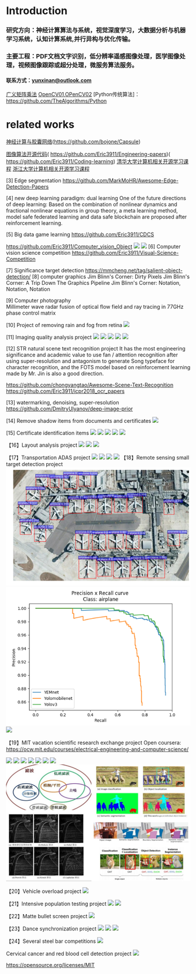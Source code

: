 # Introduction

### 研究方向：神经计算算法与系统，视觉深度学习，大数据分析与机器学习系统，认知计算系统,并行异构与优化传输。
### 主要工程：PDF文档文字识别，低分辨率遥感图像处理，医学图像处理，视频图像跟踪或超分处理，微服务算法服务。
#### 联系方式：yunxinan@outlook.com

[广义矩阵乘法](https://petewarden.com/2015/04/20/why-gemm-is-at-the-heart-of-deep-learning/)
[OpenCV01](https://docs.opencv.org/3.4.5/d9/df8/tutorial_root.html),[OPenCV02](http://www.opencv.org.cn/opencvdoc/2.3.2/html/doc/tutorials/tutorials.html ) 
[Python传统算法]：https://github.com/TheAlgorithms/Python

# related works
[神经计算与胶囊网络](https://github.com/naturomics/CapsNet-Tensorflow)(https://github.com/bojone/Capsule)

[图像算法开源代码](https://github.com/Eric3911/Code-with-Life)( https://github.com/Eric3911/Engineering-papers)( https://github.com/Eric3911/Coding-learning)
[清华大学计算机相关开源学习课程](https://rekcarc-tsc-uht.readthedocs.io/en/latest/)
[浙江大学计算机相关开源学习课程](https://qsctech.github.io/zju-icicles/)

[3] Edge segmentation
 https://github.com/MarkMoHR/Awesome-Edge-Detection-Papers

[4] new deep learning paradigm: dual learning
 One of the future directions of deep learning: Based on the combination of nonlinear dynamics and fractional nonlinear equations in group theory, a meta learning method, model safe federated learning and data safe blockchain are proposed after reinforcement learning.

[5] Big data game learning
 https://github.com/Eric3911/CDCS
 
 https://github.com/Eric3911/Computer_vision_Object
 ![](https://github.com/Eric3911/Experiment/blob/main/00021.jpg)
 ![](https://github.com/Eric3911/image/blob/master/%E6%9C%8D%E5%8A%A1%E6%9E%B6%E6%9E%84.jpg)
[6] Computer vision science competition
https://github.com/Eric3911/Visual-Science-Competition

[7] Significance target detection
https://mmcheng.net/tag/salient-object-detection/
[8] computer graphics
          Jim Blinn's Corner: Dirty Pixels
          Jim Blinn's Corner: A Trip Down The Graphics Pipeline
          Jim Blinn's Corner: Notation, Notation, Notation

[9] Computer photography    
   Millimeter wave radar fusion of optical flow field and ray tracing in 77GHz phase control matrix
          
[10] Project of removing rain and fog from retina
![](https://github.com/Eric3911/image/blob/master/%E8%A7%86%E7%BD%91%E8%86%9C%E5%8E%BB%E9%9B%BE%E7%BB%93%E6%9E%9C.png)

[11] Imaging quality analysis project
![](https://github.com/Eric3911/image/blob/master/00007.jpg)
![](https://github.com/Eric3911/image/blob/master/123456.png)
![](https://github.com/Eric3911/Stage/blob/master/%E5%9F%BA%E4%BA%8ESCB%E7%AE%97%E6%B3%95%E7%9A%84%E5%A2%9E%E5%BC%BA.png)
![](https://github.com/Eric3911/image/blob/master/%E5%9F%BA%E4%BA%8ESCB%E7%AE%97%E6%B3%95%E7%9A%84%E5%A2%9E%E5%BC%BA.png)
![](https://github.com/Eric3911/image/blob/master/%E6%A8%A1%E5%9E%8B%E8%AF%84%E4%BB%B7%E5%8F%82%E8%80%83Evaluation.png)

[12] STR natural scene text recognition project
  It has the most engineering significance and academic value to use fan / attention recognition after using super-resolution and antagonism to generate Song typeface for character recognition, and the FOTS model based on reinforcement learning made by Mr. Jin is also a good direction.
  
https://github.com/chongyangtao/Awesome-Scene-Text-Recognition
https://github.com/Eric3911/icpr2018_ocr_papers

[13] watermarking, denoising, super-resolution
https://github.com/DmitryUlyanov/deep-image-prior

[14] Remove shadow items from documents and certificates
![](https://github.com/Eric3911/image/blob/master/00006.jpg)

[15] Certificate identification items
![](https://github.com/Eric3911/image/blob/master/00008.jpg)
![](https://github.com/Eric3911/image/blob/master/00002.png)
![](https://github.com/Eric3911/image/blob/master/QQ%E6%88%AA%E5%9B%BE20190425135959.jpg)
![](https://github.com/Eric3911/image/blob/master/0002.png)
![](https://github.com/Eric3911/image/blob/master/00005.jpg)

【16】Layout analysis project
![](https://github.com/Eric3911/image/blob/master/00003.jpg)
![](https://github.com/Eric3911/image/blob/master/00014.jpg)
![](https://github.com/Eric3911/image/blob/master/Text_20181101153336.png)

【17】Transportation ADAS project
 ![](https://github.com/Eric3911/image/blob/master/00011.jpg)
![](https://github.com/Eric3911/image/blob/master/00012.jpg)
![](https://github.com/Eric3911/Stage/blob/master/005%20_AIOT_ASIC_RSIC_and_MIPS/Dingtalk_20201126172730.jpg)
![](https://github.com/Eric3911/Stage/blob/master/005%20_AIOT_ASIC_RSIC_and_MIPS/Dingtalk_20201126172749.jpg)
【18】Remote sensing small target detection project
![](https://github.com/Eric3911/RFBNet_master/blob/master/000044test.jpg)
![](https://github.com/Eric3911/yolov3-keras-master/blob/master/beihang_airplane_PR.png)
![](https://github.com/Eric3911/image/blob/master/QQ%E6%88%AA%E5%9B%BE20190425164616.jpg)

【19】MIT vacation scientific research exchange project
Open coursera: https://ocw.mit.edu/courses/electrical-engineering-and-computer-science/

![](https://github.com/Eric3911/image/blob/master/MIT.jpg)
![](https://github.com/Eric3911/Stage/blob/master/1.jpg)
![](https://github.com/Eric3911/Stage/blob/master/2.jpg)
![](https://github.com/Eric3911/Stage/blob/master/3.jpg)
![](https://github.com/Eric3911/Stage/blob/master/4.jpg)
![](https://github.com/Eric3911/Stage/blob/master/5.jpg)
![](https://github.com/Eric3911/image/blob/master/00001.jpg)
![](https://github.com/Eric3911/Experiment/blob/main/00001.jpg)

【20】Vehicle overload project
![](https://github.com/Eric3911/image/blob/master/bilatera.jpg)

【21】Intensive population testing project
![](https://github.com/Eric3911/Stage/blob/master/000_List_of_best_papers/survey_forcrowd_counting.jpg)
![](https://github.com/Eric3911/image/blob/master/00020.jpg)

【22】Matte bullet screen project
![](https://github.com/Eric3911/image/blob/master/01.png)

【23】Dance synchronization project
![](https://github.com/Eric3911/image/blob/master/00016.jpg)
![](https://github.com/Eric3911/image/blob/master/00017.jpg)
![](https://github.com/Eric3911/image/blob/master/00018.jpg)

【24】Several steel bar competitions
![](https://github.com/Eric3911/image/blob/master/00009.jpg)

Cervical cancer and red blood cell detection project
![](https://github.com/Eric3911/image/blob/master/00019.jpg)

https://opensource.org/licenses/MIT
